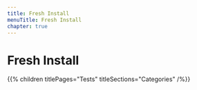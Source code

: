 ```yaml
---
title: Fresh Install
menuTitle: Fresh Install
chapter: true
---
```


# Fresh Install

{{% children titlePages="Tests" titleSections="Categories" /%}}
